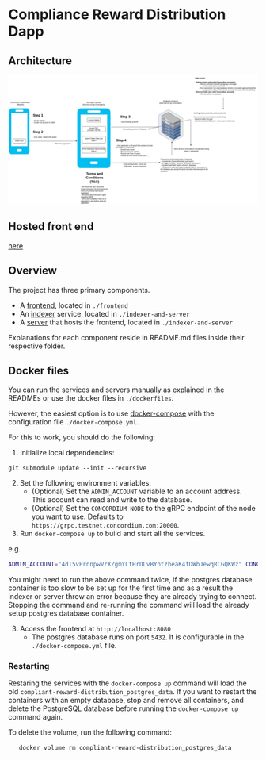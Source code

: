 # Compliance Reward Distribution Dapp

## Architecture

![Architecture](./Architecture.png)

## Hosted front end

[here](https://compliant-reward-distribution.testnet.concordium.com/)

## Overview

The project has three primary components.

- A [frontend](./frontend/README.md), located in `./frontend`
- An [indexer](./indexer-and-server/README.md) service, located in `./indexer-and-server`
- A [server](./indexer-and-server/README.md) that hosts the frontend, located in `./indexer-and-server`

Explanations for each component reside in README.md files inside their respective folder.

## Docker files

You can run the services and servers manually as explained in the READMEs or use the docker files in `./dockerfiles`.

However, the easiest option is to use [docker-compose](https://docs.docker.com/compose/) with the configuration file `./docker-compose.yml`.

For this to work, you should do the following:

1. Initialize local dependencies:
```
git submodule update --init --recursive
```
2. Set the following environment variables:
   - (Optional) Set the `ADMIN_ACCOUNT` variable to an account address. This account can read and write to the database.
   - (Optional) Set the `CONCORDIUM_NODE` to the gRPC endpoint of the node you want to use. Defaults to `https://grpc.testnet.concordium.com:20000`.
3. Run `docker-compose up` to build and start all the services.

e.g.

```bash
ADMIN_ACCOUNT="4dT5vPrnnpwVrXZgmYLtHrDLvBYhtzheaK4fDWbJewqRCGQKWz" CONCORDIUM_NODE="https://grpc.mainnet.concordium.software:20000" docker-compose up
```

You might need to run the above command twice, if the postgres database container is too slow
to be set up for the first time and as a result the indexer or server throw an error because
they are already trying to connect. Stopping the command and re-running the command will load
the already setup postgres database container.

3. Access the frontend at `http://localhost:8080`
   - The postgres database runs on port `5432`. It is configurable in the `./docker-compose.yml` file.

### Restarting

Restaring the services with the `docker-compose up` command will load the old `compliant-reward-distribution_postgres_data`.
If you want to restart the containers with an empty database, stop and remove all containers, and delete the PostgreSQL database before running the `docker-compose up` command again.

To delete the volume, run the following command:

``` shell
   docker volume rm compliant-reward-distribution_postgres_data
```

